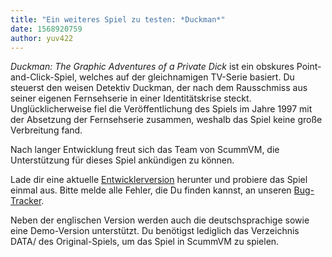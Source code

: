 ```yaml
---
title: "Ein weiteres Spiel zu testen: *Duckman*"
date: 1568920759
author: yuv422
---
```


*Duckman: The Graphic Adventures of a Private Dick* ist ein obskures Point-and-Click-Spiel, welches auf der gleichnamigen TV-Serie basiert. Du steuerst den weisen Detektiv Duckman, der nach dem Rausschmiss aus seiner eigenen Fernsehserie in einer Identitätskrise steckt. Unglücklicherweise fiel die Veröffentlichung des Spiels im Jahre 1997 mit der Absetzung der Fernsehserie zusammen, weshalb das Spiel keine große Verbreitung fand.

Nach langer Entwicklung freut sich das Team von ScummVM, die Unterstützung für dieses Spiel ankündigen zu können.

Lade dir eine aktuelle [Entwicklerversion](https://buildbot.scummvm.org/builds.html) herunter und probiere das Spiel einmal aus. Bitte melde alle Fehler, die Du finden kannst, an unseren [Bug-Tracker](https://bugs.scummvm.org/).

Neben der englischen Version werden auch die deutschsprachige sowie eine Demo-Version unterstützt. Du benötigst lediglich das Verzeichnis DATA/ des Original-Spiels, um das Spiel in ScummVM zu spielen.
